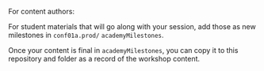 For content authors: 

For student materials that will go along with your session, add those as new milestones in `conf01a.prod/` `academyMilestones`. 

Once your content is final in `academyMilestones`, you can copy it to this repository and folder as a record of the workshop content.